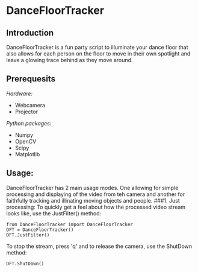 # DanceFloorTracker

## Introduction
DanceFloorTracker is a fun party script to illuminate your dance floor that also allows for each person on the floor to move in their own spotlight and leave a glowing trace behind as they move around.

## Prerequesits
*Hardware:*
- Webcamera
- Projector

*Python packages:*
- Numpy
- OpenCV
- Scipy
- Matplotlib

## Usage:
DanceFloorTracker has 2 main usage modes. One allowing for simple processing and displaying of the video from teh camera and another for faithfully tracking and illinating moving objects and people.
###1. Just processing:
To quickly get a feel about how the processed video stream looks like, use the JustFilter() method:
```
from DanceFloorTracker import DanceFloorTracker
DFT = DanceFloorTracker()
DFT.JustFilter()
```
To stop the stream, press 'q' and to release the camera, use the ShutDown method:
```
DFT.ShutDown()
```
